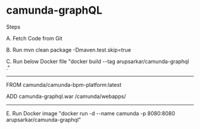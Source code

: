 # camunda-graphQL
Steps

A. Fetch Code from Git

B. Run mvn clean package -Dmaven.test.skip=true

C. Run below Docker file "docker build --tag arupsarkar/camunda-graphql ."

*****
FROM  camunda/camunda-bpm-platform:latest
  
ADD  camunda-graphql.war /camunda/webapps/
*******

E. Run Docker image "docker run -d --name camunda -p 8080:8080 arupsarkar/camunda-graphql"
